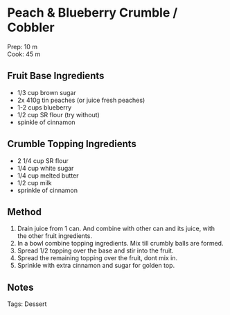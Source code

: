 # Peach & Blueberry Crumble / Cobbler

Prep: 10 m  
Cook: 45 m  

## Fruit Base Ingredients

* 1/3 cup brown sugar
* 2x 410g tin peaches (or juice fresh peaches)
* 1-2 cups blueberry
* 1/2 cup SR flour (try without)
* spinkle of cinnamon

## Crumble Topping Ingredients

* 2 1/4 cup SR flour
* 1/4 cup white sugar
* 1/4 cup melted butter
* 1/2 cup milk
* sprinkle of cinnamon

## Method

1. Drain juice from 1 can. And combine with other can and its juice, with the other fruit ingredients.
2. In a bowl combine topping ingredients. Mix till crumbly balls are formed.
3. Spread 1/2 topping over the base and stir into the fruit.
4. Spread the remaining topping over the fruit, dont mix in. 
5. Sprinkle with extra cinnamon and sugar for golden top.


## Notes

Tags: Dessert
